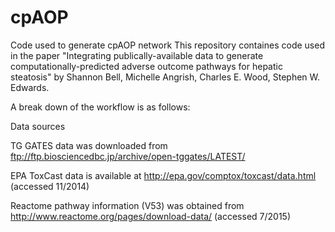 # cpAOP
Code used to generate cpAOP network
This repository containes code used in the paper "Integrating publically-available data to generate computationally-predicted adverse outcome pathways for hepatic steatosis" by Shannon Bell, Michelle Angrish, Charles E. Wood, Stephen W. Edwards.

A break down of the workflow is as follows:

Data sources

TG GATES data was downloaded from ftp://ftp.biosciencedbc.jp/archive/open-tggates/LATEST/

EPA ToxCast data is available at http://epa.gov/comptox/toxcast/data.html (accessed 11/2014)

Reactome pathway information (V53) was obtained from http://www.reactome.org/pages/download-data/ (accessed 7/2015)


